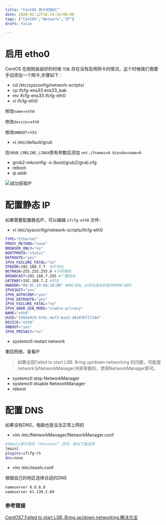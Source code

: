 ```yaml
---
title: "CentOS 网卡初始化"
date: 2020-02-22T16:19:32+08:00
tags: ["CentOS","Network","IP"]
draft: false 

---
```


# 启用 etho0

CentOS 在刚刚装装好的时候 `可能` 存在没有启用网卡的情况，这个时候我们需要手动添加一个网卡,步骤如下：

- cd /etc/sysconfig/network-scripts/
- cp ifcfg-ens33 ens33_bak
- mv ifcfg-ens33 ifcfg-eth0
- vi ifcfg-eth0   

修改`name`=`eth0`

修改`device`=`eth0`

修改`ONBOOT`=`YES`

- vi /etc/default/grub

在`GRUB_CMDLINE_LINUX`原有参数后添加 `net.ifnames=0 biosdevname=0`

- grub2-mkconfig   -o  /boot/grub2/grub.cfg
- reboot
- ip addr

![成功获取IP](https://cdn.sguan.top/markdown/20181121/3oXaX3jtuKGw.png?imageslim)

# 配置静态 IP

如果需要配置静态IP，可以编辑 `ifcfg-eth0` 文件:

- vi /etc/sysconfig/network-scripts/ifcfg-eth0

```bash
TYPE="Ethernet"
PROXY_METHOD="none"
BROWSER_ONLY="no"
BOOTPROTO="static"
DEFROUTE="yes"
IPV4_FAILURE_FATAL="no"
IPADDR=192.168.7.7  #IP地址
NETMASK=255.255.255.0 #子网掩码
BROADCAST=192.168.7.255 #广播地址
GATEWAY=192.168.7.2 #网关
HWADDR="00:0C:29:8A:10:DB" #MAC地址,必须与虚拟机提供的MAC相同
IPV6INIT="yes"
IPV6_AUTOCONF="yes"
IPV6_DEFROUTE="yes"
IPV6_FAILURE_FATAL="no"
IPV6_ADDR_GEN_MODE="stable-privacy"
NAME="eth0"
UUID="2d92e919-5fdc-4e73-ba32-d61876f172d4"
DEVICE="eth0"
ONBOOT="yes"
IPV6_PRIVACY="no"
```

- systemctl restart network 

重启网络，查看IP

> 如果出现Failed to start LSB: Bring up/down networking 的问题，可能是network与NetworkManager冲突导致的，禁用NetworkManager即可。

- systemctl stop NetworkManager
- systemctl disable NetworkManager
- reboot

# 配置 DNS

如果没有DNS，电脑也是没法正常上网的

- vim /etc/NetworkManager/NetworkManager.conf

```bash
#在main部分添加 “dns=none” 选项，类似下面这样
[main]
plugins=ifcfg-rh
dns=none
```

- vim /etc/resolv.conf

根据自己的地区选择合适的DNS

```bash
nameserver 8.8.8.8
nameserver 61.139.2.69
```

### 参考链接

[CentOS7 Failed to start LSB: Bring up/down networking.解决方法](https://www.cnblogs.com/bonjov1/p/4323836.html)